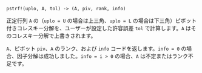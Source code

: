 ```
pstrf!(uplo, A, tol) -> (A, piv, rank, info)
```

正定行列 `A` の（`uplo = U` の場合は上三角、`uplo = L` の場合は下三角）ピボット付きコレスキー分解を、ユーザーが設定した許容誤差 `tol` で計算します。`A` はそのコレスキー分解で上書きされます。

`A`、ピボット `piv`、`A` のランク、および `info` コードを返します。`info = 0` の場合、因子分解は成功しました。`info = i > 0` の場合、`A` は不定またはランク不足です。
